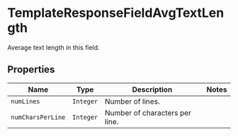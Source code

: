 

# TemplateResponseFieldAvgTextLength

Average text length in this field.

## Properties

| Name | Type | Description | Notes |
|------------ | ------------- | ------------- | -------------|
| `numLines` | ```Integer``` |  Number of lines.  |  |
| `numCharsPerLine` | ```Integer``` |  Number of characters per line.  |  |



